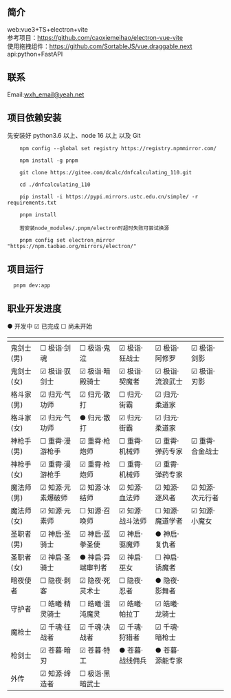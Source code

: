 ## 简介

web:vue3+TS+electron+vite<br> 参考项目：https://github.com/caoxiemeihao/electron-vue-vite <br>使用拖拽组件：https://github.com/SortableJS/vue.draggable.next <br> api:python+FastAPI

## 联系

Email:wxh_email@yeah.net

## 项目依赖安装

先安装好 python3.6 以上、node 16 以上 以及 Git

```
    npm config --global set registry https://registry.npmmirror.com/

    npm install -g pnpm

    git clone https://gitee.com/dcalc/dnfcalculating_110.git

    cd ./dnfcalculating_110

    pip install -i https://pypi.mirrors.ustc.edu.cn/simple/ -r requirements.txt

    pnpm install

    若安装node_modules/.pnpm/electron时超时失败可尝试换源

    pnpm config set electron_mirror "https://npm.taobao.org/mirrors/electron/"

```

## 项目运行

```
  pnpm dev:app
```

## 职业开发进度

● 开发中 ☑ 已完成 ☐ 尚未开始

| []()       |                   |                   |                 |                 |                 |
| ---------- | ----------------- | ----------------- | --------------- | --------------- | --------------- |
| 鬼剑士(男) | ☐ 极诣·剑魂       | ☐ 极诣·鬼泣       | ☑ 极诣·狂战士   | ☑ 极诣·阿修罗   | ☑ 极诣·剑影     |
| 鬼剑士(女) | ☑ 极诣·驭剑士     | ☑ 极诣·暗殿骑士   | ☑ 极诣·契魔者   | ☑ 极诣·流浪武士 | ☑ 极诣·刃影     |
| 格斗家(男) | ☑ 归元·气功师     | ☑ 归元·散打       | ☐ 归元·街霸     | ☑ 归元·柔道家   |                 |
| 格斗家(女) | ☑ 归元·气功师     | ● 归元·散打       | ☑ 归元·街霸     | ☑ 归元·柔道家   |                 |
| 神枪手(男) | ☐ 重霄·漫游枪手   | ☑ 重霄·枪炮师     | ☐ 重霄·机械师   | ☑ 重霄·弹药专家 | ☑ 重霄·合金战士 |
| 神枪手(女) | ☑ 重霄·漫游枪手   | ☑ 重霄·枪炮师     | ☐ 重霄·机械师   | ☑ 重霄·弹药专家 |                 |
| 魔法师(男) | ☑ 知源·元素爆破师 | ☑ 知源·冰结师     | ☑ 知源·血法师   | ☑ 知源·逐风者   | ☑ 知源·次元行者 |
| 魔法师(女) | ☑ 知源·元素师     | ☐ 知源·召唤师     | ☑ 知源·战斗法师 | ☐ 知源·魔道学者 | ☑ 知源·小魔女   |
| 圣职者(男) | ☑ 神启·圣骑士     | ☑ 神启·蓝拳圣使   | ☑ 神启·驱魔师   | ● 神启·复仇者   |                 |
| 圣职者(女) | ☑ 神启·圣骑士     | ● 神启·异端审判者 | ☑ 神启·巫女     | ☐ 神启·诱魔者   |                 |
| 暗夜使者   | ☐ 隐夜·刺客       | ☑ 隐夜·死灵术士   | ☐ 隐夜·忍者     | ● 隐夜·影舞者   |                 |
| 守护者     | ☐ 皓曦·精灵骑士   | ☐ 皓曦·混沌魔灵   | ☑ 皓曦·帕拉丁   | ☑ 皓曦·龙骑士   |                 |
| 魔枪士     | ☑ 千魂·征战者     | ☑ 千魂·决战者     | ☑ 千魂·狩猎者   | ☑ 千魂·暗枪士   |                 |
| 枪剑士     | ☑ 苍暮·暗刃       | ☑ 苍暮·特工       | ● 苍暮·战线佣兵 | ● 苍暮·源能专家 |                 |
| 外传       | ☑ 知源·缔造者     | ☐ 极诣·黑暗武士   |                 |                 |                 |
